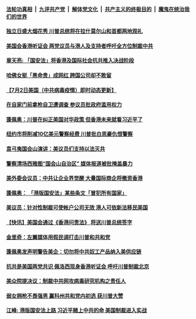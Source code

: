 

####  [法轮功真相](../../../../basic/blob/master/README.md?t=07030902) &nbsp;|&nbsp; [九评共产党](../../../../9ping.md/blob/master/README.md?t=07030902) &nbsp;|&nbsp; [解体党文化](../../../../jtdwh.md/blob/master/README.md?t=07030902)  &nbsp;|&nbsp; [共产主义的终极目的](../../../../gczydzjmd.md/blob/master/README.md?t=07030902) &nbsp;|&nbsp; [魔鬼在统治我们的世界](../../../../mgztzwmdsj.md/blob/master/README.md?t=07030902) 

#### [独立日盛大烟花秀 川普总统将在拉什莫尔山和首都两地观礼](../pages/soh6/396739.md?t=07030902) 
#### [美国会香港听证会 两党议员与港人及支持者呼吁全方位制裁中共](../pages/soh6/396703.md?t=07030902) 
#### [章天亮: 「国安法」将香港及国际社会抗共推入决战阶段](../pages/soh6/396712.md?t=07030902) 
#### [哈佛女挺「黑命贵」成网红 跨国公司却不敢留](../pages/soh6/396688.md?t=07030902) 
#### [【7月2日美国（中共病毒疫情）即时动态更新】](../pages/soh6/396622.md?t=07030902) 
#### [在自家门前拿枪自卫遭调查 参议员批政府滥用权力](../pages/soh6/396679.md?t=07030902) 
#### [蓬佩奥：川普在纠正美国对华政策 但香港未来就看习近平了](../pages/soh6/396664.md?t=07030902) 
#### [纽约市将削减10亿美元警察经费 川普批白思豪仇恨警察](../pages/soh6/396667.md?t=07030902) 
#### [袁弓夷国会山演讲：美议员们支持以法灭共](../pages/soh6/396481.md?t=07030902) 
#### [警察清场西雅图“国会山自治区” 媒体报道被批掩盖暴力](../pages/soh6/396469.md?t=07030902) 
#### [美外委会议员：中共让企业界觉醒 大量国际商企将撤资香港](../pages/soh6/396442.md?t=07030902) 
#### [蓬佩奥： 「港版国安法」某些条文「冒犯所有国家」](../pages/soh6/396406.md?t=07030902) 
#### [美议员：针对性制裁可使帐户公司无效 港人可依新法移民美国](../pages/soh6/396394.md?t=07030902) 
#### [【快讯】美国会通过《香港问责法》 将送川普总统签字](../pages/soh6/396397.md?t=07030902) 
#### [金里奇：左翼媒体用假民调打击川普和共和党](../pages/soh6/396376.md?t=07030902) 
#### [蓬佩奥发声明警告美企：切勿将中共奴工产品纳入美供应链](../pages/soh6/396370.md?t=07030902) 
#### [抗共是美国两党共识 佩洛西现身香港听证会 呼吁川普制裁北京](../pages/soh6/396352.md?t=07030902) 
#### [美众院提决议：制裁中共网攻病毒研究机构之责任人](../pages/soh6/396304.md?t=07030902) 
#### [弱女拥枪不畏强男 赢科州共和党内初选 获川普大赞](../pages/soh6/396349.md?t=07030902) 
#### [江峰: 港版国安法上路 习近平赌上中共的命 美国制裁进入实战](../pages/soh6/396334.md?t=07030902) 
